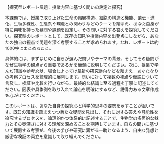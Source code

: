 【探究型レポート課題：授業内容に基づく問いの設定と探究】

本課題では、授業で取り上げた生命の階層構造、細胞の構造と機能、遺伝・進化、生物多様性、生態系や環境との関わりなどのテーマを踏まえ、あなた自身が特に興味を持った疑問や課題を設定し、その問いに対する答えを探究してください。探究型のレポートとして、既存の知見や授業内容を出発点にしながら、あなたの独自の視点で問題を深く考察することが求められます。なお、レポートは約1600字にまとめること。

具体的には、まずはじめに自らが選んだ問いやテーマの背景、そしてその疑問がなぜ生物学の観点から重要であるかを簡潔に説明してください。次に、授業で学んだ知識や参考文献、場合によっては最新の研究動向などを踏まえ、あなたなりの考察プロセスを論理的に展開します。問いに対して複数の視点や仮説について言及し、検証や比較を行いながら、最終的な結論に至る過程を丁寧に記述してください。図表や具体例を取り入れて論点を明確にするなど、説得力ある文章作成を心がけてください。

このレポートは、あなた自身の探究心と科学的思考の姿勢を示すことが狙いです。既知の知識を踏まえつつ新たな疑問を見出し、それに対する答えや可能性を追究するプロセスを、論理的かつ体系的に記述することで、生物学の多面的な魅力とその奥深さに対する理解を深めることを期待しています。自らの問いに基づいて展開する考察が、今後の学びや研究に繋がる一助となるよう、自由な発想と厳密な検証の両立を意識して取り組んでください。